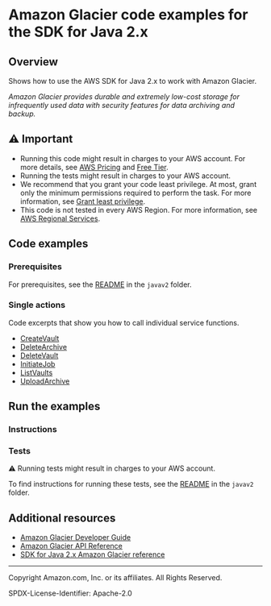 # Amazon Glacier code examples for the SDK for Java 2.x

## Overview

Shows how to use the AWS SDK for Java 2.x to work with Amazon Glacier.

<!--custom.overview.start-->
<!--custom.overview.end-->

_Amazon Glacier provides durable and extremely low-cost storage for infrequently used data with security features for data archiving and backup._

## ⚠ Important

* Running this code might result in charges to your AWS account. For more details, see [AWS Pricing](https://aws.amazon.com/pricing/) and [Free Tier](https://aws.amazon.com/free/).
* Running the tests might result in charges to your AWS account.
* We recommend that you grant your code least privilege. At most, grant only the minimum permissions required to perform the task. For more information, see [Grant least privilege](https://docs.aws.amazon.com/IAM/latest/UserGuide/best-practices.html#grant-least-privilege).
* This code is not tested in every AWS Region. For more information, see [AWS Regional Services](https://aws.amazon.com/about-aws/global-infrastructure/regional-product-services).

<!--custom.important.start-->
<!--custom.important.end-->

## Code examples

### Prerequisites

For prerequisites, see the [README](../../README.md#Prerequisites) in the `javav2` folder.


<!--custom.prerequisites.start-->
<!--custom.prerequisites.end-->

### Single actions

Code excerpts that show you how to call individual service functions.

- [CreateVault](src/main/java/com/example/glacier/CreateVault.java#L6)
- [DeleteArchive](src/main/java/com/example/glacier/DeleteArchive.java#L6)
- [DeleteVault](src/main/java/com/example/glacier/DeleteVault.java#L6)
- [InitiateJob](src/main/java/com/example/glacier/ArchiveDownload.java#L6)
- [ListVaults](src/main/java/com/example/glacier/ListVaults.java#L6)
- [UploadArchive](src/main/java/com/example/glacier/UploadArchive.java#L6)


<!--custom.examples.start-->
<!--custom.examples.end-->

## Run the examples

### Instructions


<!--custom.instructions.start-->
<!--custom.instructions.end-->



### Tests

⚠ Running tests might result in charges to your AWS account.


To find instructions for running these tests, see the [README](../../README.md#Tests)
in the `javav2` folder.



<!--custom.tests.start-->
<!--custom.tests.end-->

## Additional resources

- [Amazon Glacier Developer Guide](https://docs.aws.amazon.com/amazonglacier/latest/dev/introduction.html)
- [Amazon Glacier API Reference](https://docs.aws.amazon.com/amazonglacier/latest/dev/amazon-glacier-api.html)
- [SDK for Java 2.x Amazon Glacier reference](https://sdk.amazonaws.com/java/api/latest/software/amazon/awssdk/services/glacier/package-summary.html)

<!--custom.resources.start-->
<!--custom.resources.end-->

---

Copyright Amazon.com, Inc. or its affiliates. All Rights Reserved.

SPDX-License-Identifier: Apache-2.0
